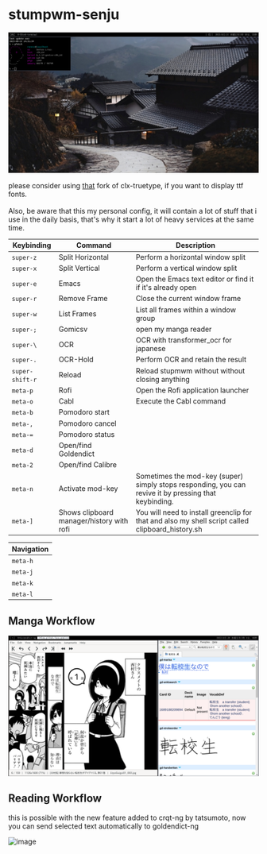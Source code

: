 # stumpwm-senju


![image](misc/image.png)

please consider using [that](https://github.com/goose121/clx-truetype) fork of clx-truetype, if you want to display ttf fonts.
<br></br>
Also, be aware that this my personal config, it will contain a lot of stuff that i use in the daily basis, that's why it start a lot of heavy services at the same time.

| Keybinding       | Command        | Description                              |
|------------------|----------------|------------------------------------------|
| `super-z`        | Split Horizontal | Perform a horizontal window split       |
| `super-x`        | Split Vertical   | Perform a vertical window split         |
  | `super-e`        | Emacs          | Open the Emacs text editor or find it if it's already open              |
  | `super-r`        | Remove Frame   | Close the current window frame          |
  | `super-w`        | List Frames    | List all frames within a window group   |
  | `super-;`        | Gomicsv        | open my manga reader                    |
  | `super-\ `       | OCR            | OCR with transformer_ocr for japanese   |
  | `super-.`        | OCR-Hold       | Perform OCR and retain the result       |
  | `super-shift-r`  | Reload         | Reload stupmwm without without closing anything   |
  | `meta-p`         | Rofi           | Open the Rofi application launcher      |
  | `meta-o`         | Cabl           | Execute the Cabl command                |
  | `meta-b`         | Pomodoro start | 
  | `meta-,`         | Pomodoro cancel | 
  | `meta-=`         | Pomodoro status | 
  | `meta-d`         | Open/find Goldendict |
  | `meta-2`         | Open/find Calibre    |
  | `meta-n`         | Activate mod-key     | Sometimes the mod-key (super) simply stops responding, you can revive it by pressing that keybinding. |
  | `meta-]`         | Shows clipboard manager/history with rofi                 | You will need to install greenclip for that and also my shell script called clipboard_history.sh |

   
| Navigation | 
|------------|
| `meta-h`   | 
| `meta-j`   | 
| `meta-k`   | 
| `meta-l`   | 



## Manga Workflow
![image](misc/manga.png)


## Reading Workflow 

this is possible with the new feature added to crqt-ng by tatsumoto, now you can send selected text automatically to goldendict-ng 

![image](https://github.com/KonstantinDjairo/stumpwm-senju/assets/53496273/a8754071-656d-4dff-a60c-8c2130fcbdba)
